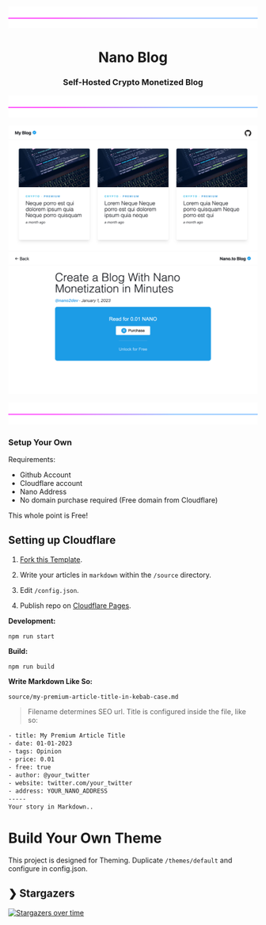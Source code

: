 ![line](https://github.com/fwd/n2/raw/master/.github/line.png)

<h1 align="center">Nano Blog</h1>
<h3 align="center">Self-Hosted Crypto Monetized Blog</h3>

![line](https://github.com/fwd/n2/raw/master/.github/line.png)


![line](https://github.com/fwd/nano-blog/raw/master/.github/banner.png)
![line](https://github.com/fwd/nano-blog/raw/master/.github/payscreen.png)


![line](https://github.com/fwd/n2/raw/master/.github/line.png)

### Setup Your Own

Requirements: 


- Github Account
- Cloudflare account
- Nano Address
- No domain purchase required (Free domain from Cloudflare)

This whole point is Free!

## Setting up Cloudflare

1. [Fork this Template](https://github.com/fwd/nano-blog/generate).

3. Write your articles in ```markdown``` within the ```/source``` directory.
4. Edit ```/config.json```.
5. Publish repo on [Cloudflare Pages](https://developers.cloudflare.com/pages/).

**Development:**
```
npm run start
```

**Build:**
```
npm run build
```

**Write Markdown Like So:**

```
source/my-premium-article-title-in-kebab-case.md
```

> Filename determines SEO url. Title is configured inside the file, like so:

```
- title: My Premium Article Title
- date: 01-01-2023
- tags: Opinion
- price: 0.01
- free: true
- author: @your_twitter
- website: twitter.com/your_twitter
- address: YOUR_NANO_ADDRESS
-----
Your story in Markdown..
```

# Build Your Own Theme

This project is designed for Theming. Duplicate ```/themes/default``` and configure in config.json.

## ❯ Stargazers

[![Stargazers over time](https://starchart.cc/fwd/nano-blog.svg)](https://starchart.cc/fwd/nano-blog)

